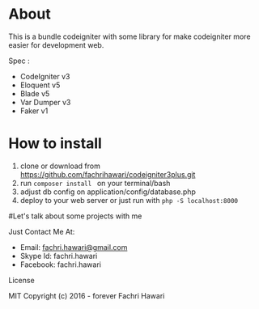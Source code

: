# About
This is a bundle codeigniter with some library for make codeigniter more easier for development web.

Spec : 
* CodeIgniter v3
* Eloquent v5
* Blade v5 
* Var Dumper v3
* Faker v1

# How to install
1. clone or download from https://github.com/fachrihawari/codeigniter3plus.git
2. run  ```composer install ``` on your terminal/bash
3. adjust db config on application/config/database.php
4. deploy to your web server or just run with ``` php -S localhost:8000 ```


#Let's talk about some projects with me

Just Contact Me At:

* Email: fachri.hawari@gmail.com
* Skype Id: fachri.hawari
* Facebook: fachri.hawari

License

MIT Copyright (c) 2016 - forever Fachri Hawari